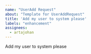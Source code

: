 ```yaml
---
name: "UserAdd Request"
about: "Template for UserAddRequest"
title: 'Add my user to system please'
labels: "enhancement"
assignees: 
  - artajohan
---
```


Add my user to system please
